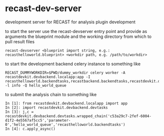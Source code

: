 # recast-dev-server
development server for RECAST for analysis plugin development

to start the server use the recast-devserver entry point and provide as arguments the blueprint module and the working directory from which to pull result files

    recast-devserver <blueprint import string, e.g.: recasthelloworld.blueprint> <workdir path, e.g. /path/to/workdir>

to start the development backend celery instance to something like

    RECAST_DUMMYWORKDIR=$PWD/dummy_workdir celery worker -A recastdevkit.devbackend.localapp:app -I recasthelloworld.backendtasks,recastbackend.backendtasks,recastdevkit.devbackend.devtasks -l info -Q hello_world_queue

to submit the analysis chain to something like

    In [1]: from recastdevkit.devbackend.localapp import app
    In [2]: import recastdevkit.devbackend.devtasks
    In [3]: j,c = recastdevkit.devbackend.devtasks.wrapped_chain('c53a29c7-2fef-6004-d1f2-4e5567af5cc5','parameter-0','hello_world_queue','recasthelloworld.backendtasks')
    In [4]: c.apply_async()
